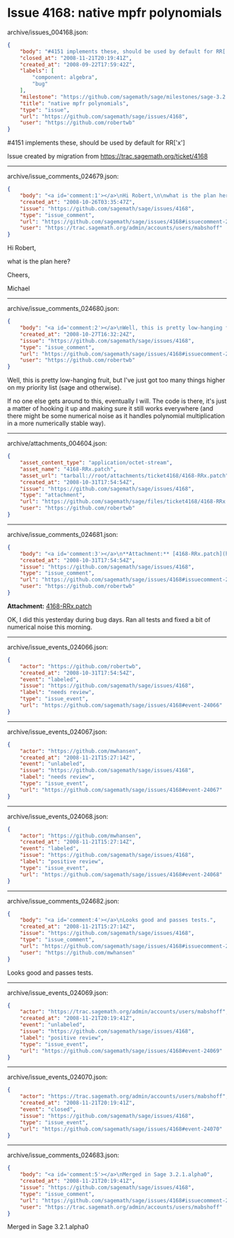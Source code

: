 # Issue 4168: native mpfr polynomials

archive/issues_004168.json:
```json
{
    "body": "#4151 implements these, should be used by default for RR['x']\n\nIssue created by migration from https://trac.sagemath.org/ticket/4168\n\n",
    "closed_at": "2008-11-21T20:19:41Z",
    "created_at": "2008-09-22T17:59:42Z",
    "labels": [
        "component: algebra",
        "bug"
    ],
    "milestone": "https://github.com/sagemath/sage/milestones/sage-3.2.1",
    "title": "native mpfr polynomials",
    "type": "issue",
    "url": "https://github.com/sagemath/sage/issues/4168",
    "user": "https://github.com/robertwb"
}
```
#4151 implements these, should be used by default for RR['x']

Issue created by migration from https://trac.sagemath.org/ticket/4168





---

archive/issue_comments_024679.json:
```json
{
    "body": "<a id='comment:1'></a>\nHi Robert,\n\nwhat is the plan here?\n\nCheers,\n\nMichael",
    "created_at": "2008-10-26T03:35:47Z",
    "issue": "https://github.com/sagemath/sage/issues/4168",
    "type": "issue_comment",
    "url": "https://github.com/sagemath/sage/issues/4168#issuecomment-24679",
    "user": "https://trac.sagemath.org/admin/accounts/users/mabshoff"
}
```

<a id='comment:1'></a>
Hi Robert,

what is the plan here?

Cheers,

Michael



---

archive/issue_comments_024680.json:
```json
{
    "body": "<a id='comment:2'></a>\nWell, this is pretty low-hanging fruit, but I've just got too many things higher on my priority list (sage and otherwise). \n\nIf no one else gets around to this, eventually I will. The code is there, it's just a matter of hooking it up and making sure it still works everywhere (and there might be some numerical noise as it handles polynomial multiplication in a more numerically stable way).",
    "created_at": "2008-10-27T16:32:24Z",
    "issue": "https://github.com/sagemath/sage/issues/4168",
    "type": "issue_comment",
    "url": "https://github.com/sagemath/sage/issues/4168#issuecomment-24680",
    "user": "https://github.com/robertwb"
}
```

<a id='comment:2'></a>
Well, this is pretty low-hanging fruit, but I've just got too many things higher on my priority list (sage and otherwise). 

If no one else gets around to this, eventually I will. The code is there, it's just a matter of hooking it up and making sure it still works everywhere (and there might be some numerical noise as it handles polynomial multiplication in a more numerically stable way).



---

archive/attachments_004604.json:
```json
{
    "asset_content_type": "application/octet-stream",
    "asset_name": "4168-RRx.patch",
    "asset_url": "tarball://root/attachments/ticket4168/4168-RRx.patch",
    "created_at": "2008-10-31T17:54:54Z",
    "issue": "https://github.com/sagemath/sage/issues/4168",
    "type": "attachment",
    "url": "https://github.com/sagemath/sage/files/ticket4168/4168-RRx.patch",
    "user": "https://github.com/robertwb"
}
```



---

archive/issue_comments_024681.json:
```json
{
    "body": "<a id='comment:3'></a>\n**Attachment:** [4168-RRx.patch](https://github.com/sagemath/sage/files/ticket4168/4168-RRx.patch)\n\nOK, I did this yesterday during bug days. Ran all tests and fixed a bit of numerical noise this morning.",
    "created_at": "2008-10-31T17:54:54Z",
    "issue": "https://github.com/sagemath/sage/issues/4168",
    "type": "issue_comment",
    "url": "https://github.com/sagemath/sage/issues/4168#issuecomment-24681",
    "user": "https://github.com/robertwb"
}
```

<a id='comment:3'></a>
**Attachment:** [4168-RRx.patch](https://github.com/sagemath/sage/files/ticket4168/4168-RRx.patch)

OK, I did this yesterday during bug days. Ran all tests and fixed a bit of numerical noise this morning.



---

archive/issue_events_024066.json:
```json
{
    "actor": "https://github.com/robertwb",
    "created_at": "2008-10-31T17:54:54Z",
    "event": "labeled",
    "issue": "https://github.com/sagemath/sage/issues/4168",
    "label": "needs review",
    "type": "issue_event",
    "url": "https://github.com/sagemath/sage/issues/4168#event-24066"
}
```



---

archive/issue_events_024067.json:
```json
{
    "actor": "https://github.com/mwhansen",
    "created_at": "2008-11-21T15:27:14Z",
    "event": "unlabeled",
    "issue": "https://github.com/sagemath/sage/issues/4168",
    "label": "needs review",
    "type": "issue_event",
    "url": "https://github.com/sagemath/sage/issues/4168#event-24067"
}
```



---

archive/issue_events_024068.json:
```json
{
    "actor": "https://github.com/mwhansen",
    "created_at": "2008-11-21T15:27:14Z",
    "event": "labeled",
    "issue": "https://github.com/sagemath/sage/issues/4168",
    "label": "positive review",
    "type": "issue_event",
    "url": "https://github.com/sagemath/sage/issues/4168#event-24068"
}
```



---

archive/issue_comments_024682.json:
```json
{
    "body": "<a id='comment:4'></a>\nLooks good and passes tests.",
    "created_at": "2008-11-21T15:27:14Z",
    "issue": "https://github.com/sagemath/sage/issues/4168",
    "type": "issue_comment",
    "url": "https://github.com/sagemath/sage/issues/4168#issuecomment-24682",
    "user": "https://github.com/mwhansen"
}
```

<a id='comment:4'></a>
Looks good and passes tests.



---

archive/issue_events_024069.json:
```json
{
    "actor": "https://trac.sagemath.org/admin/accounts/users/mabshoff",
    "created_at": "2008-11-21T20:19:41Z",
    "event": "unlabeled",
    "issue": "https://github.com/sagemath/sage/issues/4168",
    "label": "positive review",
    "type": "issue_event",
    "url": "https://github.com/sagemath/sage/issues/4168#event-24069"
}
```



---

archive/issue_events_024070.json:
```json
{
    "actor": "https://trac.sagemath.org/admin/accounts/users/mabshoff",
    "created_at": "2008-11-21T20:19:41Z",
    "event": "closed",
    "issue": "https://github.com/sagemath/sage/issues/4168",
    "type": "issue_event",
    "url": "https://github.com/sagemath/sage/issues/4168#event-24070"
}
```



---

archive/issue_comments_024683.json:
```json
{
    "body": "<a id='comment:5'></a>\nMerged in Sage 3.2.1.alpha0",
    "created_at": "2008-11-21T20:19:41Z",
    "issue": "https://github.com/sagemath/sage/issues/4168",
    "type": "issue_comment",
    "url": "https://github.com/sagemath/sage/issues/4168#issuecomment-24683",
    "user": "https://trac.sagemath.org/admin/accounts/users/mabshoff"
}
```

<a id='comment:5'></a>
Merged in Sage 3.2.1.alpha0
